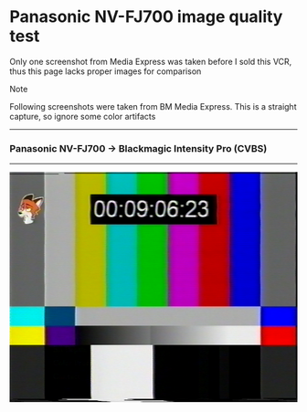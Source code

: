 # Panasonic NV-FJ700 image quality test

Only one screenshot from Media Express was taken before I sold this VCR, thus this page lacks proper images for comparison

> [!NOTE]
> Following screenshots were taken from BM Media Express. This is a straight capture, so ignore some color artifacts

<hr>

### Panasonic NV-FJ700 -> Blackmagic Intensity Pro (CVBS)

<hr>

![FJ700_FOXBARS.png](FJ700_FOXBARS.png)